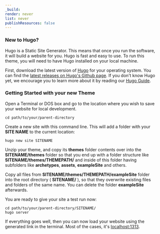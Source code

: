 ```yaml
---
_build:
render: never
list: never
publishResources: false
---
```


### New to Hugo?

Hugo is a Static Site Generator. This means that once you run the software, it will build a website for you. Hugo is fast and easy to use. To run this theme, you will need to have Hugo installed on your local machine.

First, download the latest version of [Hugo](https://gohugo.io/getting-started/installing/) for your operating system. You can find the [latest releases on Hugo's Github page](https://github.com/gohugoio/hugo/releases). If you don't know Hugo yet, we encourage you to learn more about it by reading our [Hugo Guide](/guide/).


### Getting Started with your new Theme

Open a Terminal or DOS box and go to the location where you wish to save your website for local development.

```shell
cd path/to/your/parent-directory
```

Create a new site with this command line. This will add a folder with your **SITE NAME** to the current location:

```shell
hugo new site SITENAME
```

Unzip your theme, and copy its **themes** folder contents over into the **SITENAME/themes** folder so that you end up with a folder structure like **SITENAME/themes/THEMEPATH/** and inside of this folder having subfolders like **archetypes**, **assets**, **exampleSite** and others.

Copy all files from **SITENAME/themes/THEMEPATH/exampleSite** folder into the root directory ( **SITENAME/** ), so that they overwrite existing files and folders of the same name. You can delete the folder **exampleSite** afterwards.

You are ready to give your site a test run now:

```shell
cd path/to/your/parent-directory/SITENAME/
hugo server
```

If everything goes well, then you can now load your website using the generated link in the terminal. Most of the cases, it's [localhost:1313](http://localhost:1313/).